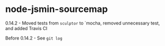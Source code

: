 # node-jsmin-sourcemap
0.14.2 - Moved tests from `sculptor` to `mocha, removed unnecessary test, and added Travis CI

Before 0.14.2 - See `git log`
